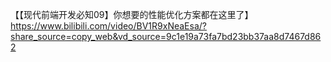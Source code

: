【【现代前端开发必知09】你想要的性能优化方案都在这里了】 https://www.bilibili.com/video/BV1R9xNeaEsa/?share_source=copy_web&vd_source=9c1e19a73fa7bd23bb37aa8d7467d862